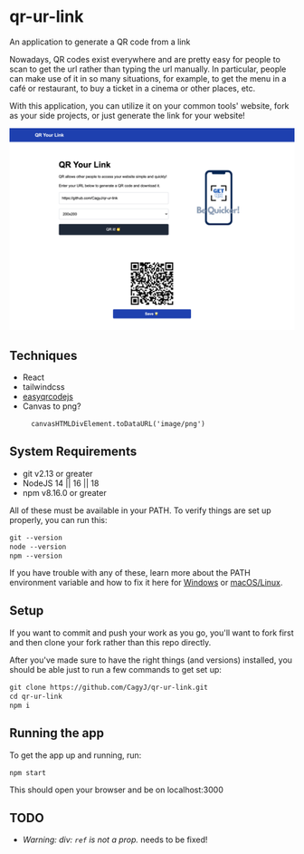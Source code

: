 # qr-ur-link
An application to generate a QR code from a link

Nowadays, QR codes exist everywhere and are pretty easy for people to scan to get the url rather than typing the url manually. In particular, people can make use of it in so many situations, for example, to get the menu in a café or restaurant, to buy a ticket in a cinema or other places, etc.

With this application, you can utilize it on your common tools' website, fork as your side projects, or just generate the link for your website!

![preview](screenshot.png)

## Techniques
- React
- tailwindcss
- [easyqrcodejs](https://www.npmjs.com/package/easyqrcodejs)
- Canvas to png?
  ```
    canvasHTMLDivElement.toDataURL('image/png')
  ```

## System Requirements
- git v2.13 or greater
- NodeJS 14 || 16 || 18
- npm v8.16.0 or greater


All of these must be available in your PATH. To verify things are set up properly, you can run this:

```
git --version
node --version
npm --version
```

If you have trouble with any of these, learn more about the PATH environment variable and how to fix it here for [Windows](https://www.howtogeek.com/118594/how-to-edit-your-system-path-for-easy-command-line-access/) or [macOS/Linux](https://stackoverflow.com/questions/24306398/how-to-add-mongo-commands-to-path-on-mac-osx/24322978#24322978).

## Setup
If you want to commit and push your work as you go, you'll want to fork first and then clone your fork rather than this repo directly.

After you've made sure to have the right things (and versions) installed, you should be able just to run a few commands to get set up:

```
git clone https://github.com/CagyJ/qr-ur-link.git
cd qr-ur-link
npm i
```

## Running the app
To get the app up and running, run:
```
npm start
```
This should open your browser and be on localhost:3000


## TODO
- *Warning: div: `ref` is not a prop.* needs to be fixed!